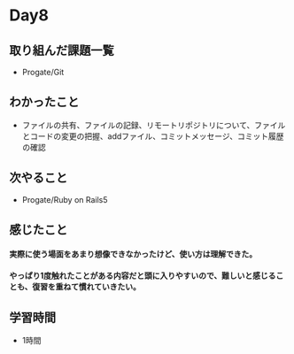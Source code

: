 # Day8
##  取り組んだ課題一覧
- Progate/Git
## わかったこと
- ファイルの共有、ファイルの記録、リモートリポジトリについて、ファイルとコードの変更の把握、addファイル、コミットメッセージ、コミット履歴の確認
## 次やること
- Progate/Ruby on Rails5
## 感じたこと
#### 実際に使う場面をあまり想像できなかったけど、使い方は理解できた。
#### やっぱり1度触れたことがある内容だと頭に入りやすいので、難しいと感じることも、復習を重ねて慣れていきたい。
## 学習時間
- 1時間
